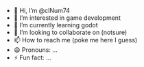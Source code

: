 - 👋 Hi, I’m @clNum74
- 👀 I’m interested in game development
- 🌱 I’m currently learning godot
- 💞️ I’m looking to collaborate on (notsure)
- 📫 How to reach me (poke me here I guess)
- 😄 Pronouns: ...
- ⚡ Fun fact: ...

<!---
clNum74/clNum74 is a ✨ special ✨ repository because its `README.md` (this file) appears on your GitHub profile.
You can click the Preview link to take a look at your changes.
--->
